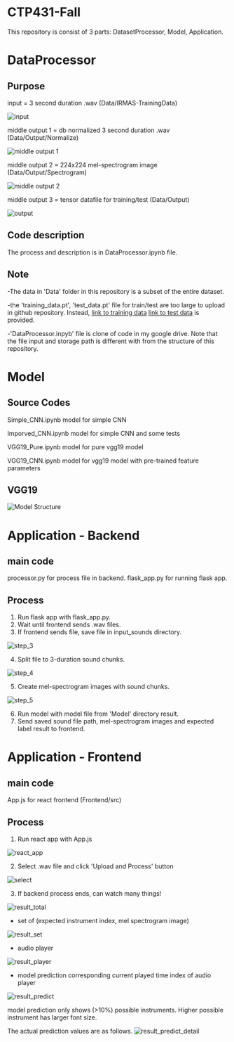 # CTP431-Fall

This repository is consist of 3 parts: DatasetProcessor, Model, Application.


# DataProcessor

## Purpose
input = 3 second duration .wav (Data/IRMAS-TrainingData)

![input](https://github.com/D6-Byun/CTP431-Fall/blob/main/SourceCode/DataProcessor/input.png)

middle output 1 = db normalized 3 second duration .wav (Data/Output/Normalize)

![middle output 1](https://github.com/D6-Byun/CTP431-Fall/blob/main/SourceCode/DataProcessor/output_1.png)

middle output 2 = 224x224 mel-spectrogram image (Data/Output/Spectrogram)

![middle output 2](https://github.com/D6-Byun/CTP431-Fall/blob/main/SourceCode/DataProcessor/output_2.jpg)

middle output 3 = tensor datafile for training/test (Data/Output)

![output](https://github.com/D6-Byun/CTP431-Fall/blob/main/SourceCode/DataProcessor/output_3.png)



## Code description
The process and description is in DataProcessor.ipynb file. 

## Note
-The data in 'Data' folder in this repository is a subset of the entire dataset.

-the 'training_data.pt', 'test_data.pt' file for train/test are too large to upload in github repository. Instead, 
[link to training data](https://drive.google.com/file/d/1foyqjrKsjKbecpxFYvdISFZDJ7pmim1K/view?usp=sharing) 
[link to test data](https://drive.google.com/file/d/1-3Mu2BdkrplITL1gxGVfnfVXm2u5Xvin/view?usp=sharing) 
is provided.

-'DataProcessor.inpyb' file is clone of code in my google drive. Note that the file input and storage path is different with from the structure of this repository.


# Model

## Source Codes
Simple_CNN.ipynb model for simple CNN

Imporved_CNN.ipynb model for simple CNN and some tests

VGG19_Pure.ipynb model for pure vgg19 model

VGG19_CNN.ipynb model for vgg19 model with pre-trained feature parameters

## VGG19
![Model Structure](https://github.com/D6-Byun/CTP431-Fall/blob/main/SourceCode/Model/VGG19.png)




# Application - Backend

## main code
processor.py for process file in backend.
flask_app.py for running flask app.

## Process
1. Run flask app with flask_app.py.
2. Wait until frontend sends .wav files.
3. If frontend sends file, save file in input_sounds directory.

![step_3](https://github.com/D6-Byun/CTP431-Fall/blob/main/SourceCode/Application/Backend/step_3.png)

4. Split file to 3-duration sound chunks.

![step_4](https://github.com/D6-Byun/CTP431-Fall/blob/main/SourceCode/Application/Backend/step_4.png)

5. Create mel-spectrogram images with sound chunks.

![step_5](https://github.com/D6-Byun/CTP431-Fall/blob/main/SourceCode/Application/Backend/step_5.png)

6. Run model with model file from 'Model' directory result.
7. Send saved sound file path, mel-spectrogram images and expected label result to frontend.




# Application - Frontend
## main code
App.js for react frontend (Frontend/src)

## Process
1. Run react app with App.js

![react_app](https://github.com/D6-Byun/CTP431-Fall/blob/main/SourceCode/Application/Frontend/react_app.png)

2. Select .wav file and click 'Upload and Process' button

![select](https://github.com/D6-Byun/CTP431-Fall/blob/main/SourceCode/Application/Frontend/select.png)

3. If backend process ends, can watch many things! 

![result_total](https://github.com/D6-Byun/CTP431-Fall/blob/main/SourceCode/Application/Frontend/result_total.png)

- set of (expected instrument index, mel spectrogram image)

![result_set](https://github.com/D6-Byun/CTP431-Fall/blob/main/SourceCode/Application/Frontend/result_set.png)

- audio player 

![result_player](https://github.com/D6-Byun/CTP431-Fall/blob/main/SourceCode/Application/Frontend/result_player.png)

- model prediction corresponding current played time index of audio player

![result_predict](https://github.com/D6-Byun/CTP431-Fall/blob/main/SourceCode/Application/Frontend/result_predict.png)

model prediction only shows (>10%) possible instruments. Higher possible instrument has larger font size.

The actual prediction values are as follows.
![result_predict_detail](https://github.com/D6-Byun/CTP431-Fall/blob/main/SourceCode/Application/Frontend/result_predict_detail.png)